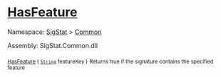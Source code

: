 # [HasFeature](./Signature-100663444.md)

Namespace: [SigStat]() > [Common](./../README.md)

Assembly: SigStat.Common.dll

<sub>[HasFeature](./Signature-100663444.md) ( [`String`](https://docs.microsoft.com/en-us/dotnet/api/System.String) featureKey )</sub>              <sub>Returns true if the signature contains the specified feature</sub>
